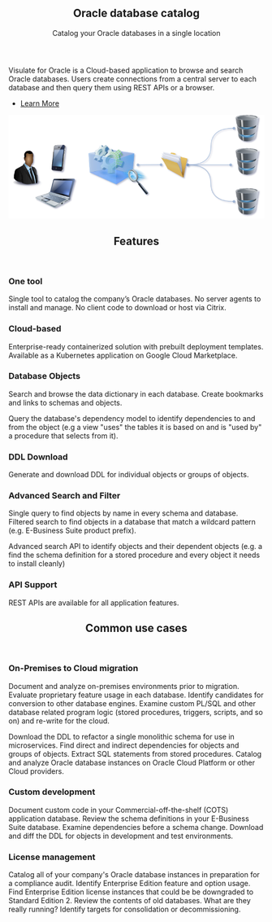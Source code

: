 <div>
<!-- Banner -->
<section id="banner">
  <div class="content">
    <header>
      <h1>Oracle database catalog</h1>
      <p>Catalog your Oracle databases in a single location</p>
    </header>
    <p>Visulate for Oracle is a Cloud-based application to browse and search Oracle databases.
    Users create connections from a central server to each database and then query them
    using REST APIs or a browser.</p>
    <ul class="actions">
      <li><a href="pages/application-architecture" class="button big">Learn More</a></li>
    </ul>
  </div>
  <span class="image">
    <img src="images/visulate-for-oracle.png" alt="Visulate for Oracle" style="height: auto"/>
  </span>
</section>

<!-- Section -->
  <section>
    <header class="major">
      <h2>Features</h2>
    </header>
    <div class="features">
      <article>
        <span class="icon solid fa-database"></span>
        <div class="content">
          <h3>One tool</h3>
          <p>Single tool to catalog the company’s Oracle databases. No server agents to install and manage.
           No client code to download or host via Citrix. </p>
        </div>
      </article>
      <article>
        <span class="icon solid fa-cloud"></span>
        <div class="content">
          <h3>Cloud-based</h3>
          <p>Enterprise-ready containerized solution with prebuilt deployment templates.
          Available as a Kubernetes application on Google Cloud Marketplace.
         </p>
        </div>
      </article>
      <article>
        <span class="icon solid fa-sitemap"></span>
        <div class="content">
          <h3>Database Objects</h3>
         <p>Search and browse the data dictionary in each database.  Create bookmarks and links to schemas and objects.</p>
         <p>Query the database's dependency model to identify dependencies to and from the object (e.g a view "uses" the tables it is based on and is "used by" a procedure that selects from it).</p>
        </div>
      </article>
      <article>
        <span class="icon solid fa-file"></span>
        <div class="content">
          <h3>DDL Download</h3>
          <p>Generate and download DDL for individual objects or groups of objects.</p>
        </div>
      </article>
      <article>
        <span class="icon solid fa-search"></span>
        <div class="content">
          <h3>Advanced Search and Filter</h3>
          <p>Single query to find objects by name in every schema and database. Filtered search to find objects in a database that match a wildcard pattern (e.g. E-Business Suite product prefix). </p><p>Advanced search API to identify objects and their dependent objects (e.g. a find the schema definition for a stored procedure and every object it needs to install cleanly)</p>
        </div>
      </article>
      <article>
        <span class="icon solid fa-wrench"></span>
        <div class="content">
          <h3>API Support</h3>
          <p>REST APIs are available for all application features.</p>
        </div>
      </article>
    </div>
  </section>
</div>
<div>
  <header class="major">
    <h2>Common use cases</h2>
  </header>
</div>

### On-Premises to Cloud migration
Document and analyze on-premises environments prior to migration. Evaluate proprietary feature usage in each database. Identify candidates for conversion to other database engines. Examine custom PL/SQL and other database related program logic (stored procedures, triggers, scripts, and so on) and re-write for the cloud.

Download the DDL to refactor a single monolithic schema for use in microservices. Find direct and indirect dependencies for objects and groups of objects. Extract SQL statements from stored procedures. Catalog and analyze Oracle database instances on Oracle Cloud Platform or other Cloud providers.

### Custom development
Document custom code in your Commercial-off-the-shelf (COTS) application database. Review the schema definitions in your E-Business Suite database. Examine dependencies before a schema change. Download and diff the DDL for objects in development and test environments.

### License management
Catalog all of your company's Oracle database instances in preparation for a compliance audit. Identify Enterprise Edition feature and option usage. Find Enterprise Edition license instances that could be be downgraded to Standard Edition 2. Review the contents of old databases. What are they really running? Identify targets for consolidation or decommissioning.


